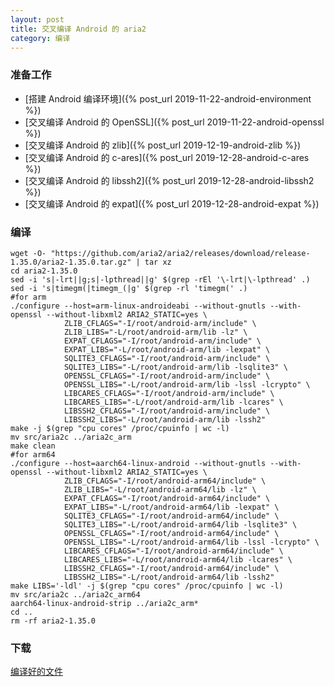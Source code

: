 ```yaml
---
layout: post
title: 交叉编译 Android 的 aria2
category: 编译
---
```


### 准备工作
- [搭建 Android 编译环境]({% post_url 2019-11-22-android-environment %})
- [交叉编译 Android 的 OpenSSL]({% post_url 2019-11-22-android-openssl %})
- [交叉编译 Android 的 zlib]({% post_url 2019-12-19-android-zlib %})
- [交叉编译 Android 的 c-ares]({% post_url 2019-12-28-android-c-ares %})
- [交叉编译 Android 的 libssh2]({% post_url 2019-12-28-android-libssh2 %})
- [交叉编译 Android 的 expat]({% post_url 2019-12-28-android-expat %})

### 编译
```shell
wget -O- "https://github.com/aria2/aria2/releases/download/release-1.35.0/aria2-1.35.0.tar.gz" | tar xz
cd aria2-1.35.0
sed -i 's|-lrt||g;s|-lpthread||g' $(grep -rEl '\-lrt|\-lpthread' .)
sed -i 's|timegm(|timegm_(|g' $(grep -rl 'timegm(' .)
#for arm
./configure --host=arm-linux-androideabi --without-gnutls --with-openssl --without-libxml2 ARIA2_STATIC=yes \
			ZLIB_CFLAGS="-I/root/android-arm/include" \
			ZLIB_LIBS="-L/root/android-arm/lib -lz" \
			EXPAT_CFLAGS="-I/root/android-arm/include" \
			EXPAT_LIBS="-L/root/android-arm/lib -lexpat" \
			SQLITE3_CFLAGS="-I/root/android-arm/include" \
			SQLITE3_LIBS="-L/root/android-arm/lib -lsqlite3" \
			OPENSSL_CFLAGS="-I/root/android-arm/include" \
			OPENSSL_LIBS="-L/root/android-arm/lib -lssl -lcrypto" \
			LIBCARES_CFLAGS="-I/root/android-arm/include" \
			LIBCARES_LIBS="-L/root/android-arm/lib -lcares" \
			LIBSSH2_CFLAGS="-I/root/android-arm/include" \
			LIBSSH2_LIBS="-L/root/android-arm/lib -lssh2"
make -j $(grep "cpu cores" /proc/cpuinfo | wc -l)
mv src/aria2c ../aria2c_arm
make clean
#for arm64
./configure --host=aarch64-linux-android --without-gnutls --with-openssl --without-libxml2 ARIA2_STATIC=yes \
			ZLIB_CFLAGS="-I/root/android-arm64/include" \
			ZLIB_LIBS="-L/root/android-arm64/lib -lz" \
			EXPAT_CFLAGS="-I/root/android-arm64/include" \
			EXPAT_LIBS="-L/root/android-arm64/lib -lexpat" \
			SQLITE3_CFLAGS="-I/root/android-arm64/include" \
			SQLITE3_LIBS="-L/root/android-arm64/lib -lsqlite3" \
			OPENSSL_CFLAGS="-I/root/android-arm64/include" \
			OPENSSL_LIBS="-L/root/android-arm64/lib -lssl -lcrypto" \
			LIBCARES_CFLAGS="-I/root/android-arm64/include" \
			LIBCARES_LIBS="-L/root/android-arm64/lib -lcares" \
			LIBSSH2_CFLAGS="-I/root/android-arm64/include" \
			LIBSSH2_LIBS="-L/root/android-arm64/lib -lssh2"
make LIBS='-ldl' -j $(grep "cpu cores" /proc/cpuinfo | wc -l)
mv src/aria2c ../aria2c_arm64
aarch64-linux-android-strip ../aria2c_arm*
cd ..
rm -rf aria2-1.35.0
```

### 下载
[编译好的文件](/assets/android-aria2.tgz)
